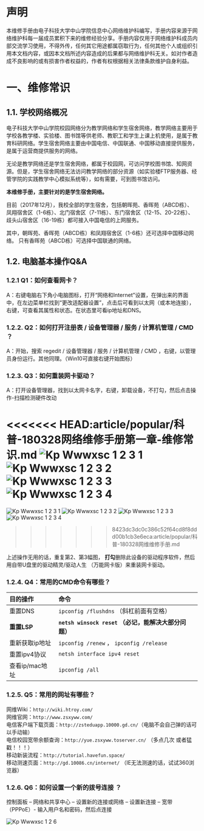 <!-- TITLE: 180328网络维修手册第一章 -- 维修常识 -->
<!-- SUBTITLE: 本文章用于网络维护科成员内部交流学习使用，为网维成员日常值班提供帮助 -->


# 声明
本维修手册由电子科技大学中山学院信息中心网络维护科编写，手册内容来源于网络维护科每一届成员累积下来的维修经验分享。手册内容仅用于网络维护科成员内部交流学习使用，不得外传，任何其它用途都属窃取行为，任何其他个人或组织引用本文档内容，或因本文档所述内容造成的后果都与网络维护科无关。如对作者造成不良影响的或有损害作者权益的，作者有权根据相关法律条款维护自身利益。  


# 一、维修常识
## 1.1.	学校网络概况

电子科技大学中山学院校园网络分为教学网络和学生宿舍网络，教学网络主要用于学校各教学楼、实验楼、图书馆等供老师、教职工和学生上课上机使用，是属于教育科研网络。学生宿舍网络主要由中国电信、中国联通、中国移动直接提供服务，是属于运营商提供服务的网络。  

无论是教学网络还是学生宿舍网络，都属于校园网，可访问学校图书馆、知网资源。但是，学生宿舍网络无法访问教学网络的部分资源（如实验楼FTP服务器、经管学院的实践教学中心模拟系统等），如有需要，可到图书馆访问。  

**本维修手册，主要针对的是学生宿舍网络。**  

目前（2017年12月），我校全部的学生宿舍，包括朝晖苑、香晖苑（ABCD栋）、凤翔宿舍区（1-6栋）、北门宿舍区（7-11栋）、东门宿舍区（12-15、20-22栋）、歧头山宿舍区（16-19栋）都可接入中国电信的上网服务。  

其中，朝晖苑、香晖苑（ABCD栋）和凤翔宿舍区（1-6栋）还可选择中国移动网络。
只有香晖苑（ABCD栋）可选择中国联通的网络。  


## 1.2.	电脑基本操作Q&A

### 1.2.1	 Q1：如何查看网卡？
A：右键电脑右下角小电脑图标，打开“网络和Internet”设置，在弹出来的界面中，在左边菜单栏找到“更改适配器设置”，点击后可看到以太网（或本地连接），右键，可查看其属性和状态。在状态里可看ip地址和DNS。  

### 1.2.2.	 Q2：如何打开注册表 / 设备管理器 / 服务 / 计算机管理 / CMD ？
A：开始，搜索 regedit / 设备管理器 / 服务 / 计算机管理 / CMD ，右键，以管理员身份运行。其他同理。（Win10可直接右键开始图标）  

### 1.2.3.	 Q3：如何重装网卡驱动？
A：打开设备管理器，找到以太网卡名字，右键，卸载设备，不打勾，然后点击操作-扫描检测硬件改动  

<<<<<<< HEAD:article/popular/科普-180328网络维修手册第一章-维修常识.md
![Kp Wwwxsc 1 2 3 1](/uploads/kp-wwwxsc-1-2-3-1.png "Kp Wwwxsc 1 2 3 1")  
![Kp Wwwxsc 1 2 3 2](/uploads/kp-wwwxsc-1-2-3-2.png "Kp Wwwxsc 1 2 3 2")  
![Kp Wwwxsc 1 2 3 3](/uploads/kp-wwwxsc-1-2-3-3.png "Kp Wwwxsc 1 2 3 3")  
![Kp Wwwxsc 1 2 3 4](/uploads/kp-wwwxsc-1-2-3-4.png "Kp Wwwxsc 1 2 3 4")
=======
![Kp Wwwxsc 1 2 3 1](/uploads/kp-wwwxsc-1.2.3-1.png "Kp Wwwxsc 1 2 3 1")
![Kp Wwwxsc 1 2 3 2](/uploads/kp-wwwxsc-1.2.3-2.png "Kp Wwwxsc 1 2 3 2")
![Kp Wwwxsc 1 2 3 3](/uploads/kp-wwwxsc-1.2.3-3.png "Kp Wwwxsc 1 2 3 3")
![Kp Wwwxsc 1 2 3 4](/uploads/kp-wwwxsc-1.2.3-4.png "Kp Wwwxsc 1 2 3 4")
>>>>>>> 8423dc3dc0c386c52f64cd8f8ddd00b1cb3e6eca:article/popular/科普-180328网维维修手册.md

上述操作无用的话，重复第2、第3幅图， **打勾**删除此设备的驱动程序软件，然后用自带U盘里的驱动精灵/驱动人生 （万能网卡版）来重装网卡驱动。  

### 1.2.4.	 Q4：常用的CMD命令有哪些？
|目的操作|命令|
|:-|:-|
|重置DNS|`ipconfig /flushdns` （斜杠前面有空格）|
|**重置LSP**|**`netsh winsock reset` （必记，能解决大部分问题）**|
|重新获取ip地址|`ipconfig /renew` ， `ipconfig /release`|
|重置ipv4协议|`netsh interface ipv4 reset`|
|查看ip/mac地址|`ipconfig /all`|

### 1.2.5.	 Q5：常用的网址有哪些？
网维Wiki：`http://wiki.htroy.com/`  
网维官网：`http://www.zsxyww.com/`  
电信客户端下载页面：`http://zsteduapp.10000.gd.cn/`（电脑不会自己弹的话可以手动输）  
电信校园宽带余额查询：`http://yue.zsxyww.toserver.cn/` （多点几次 或者猛戳！！！）  
移动新装流程：`http://tutorial.havefun.space/`  
移动测速页面：`http://gd.10086.cn/internet/` （IE无法测速的话，试试360浏览器）  

### 1.2.6.	 Q6：如何设置一个新的拨号连接 ？
控制面板 – 网络和共享中心 – 设置新的连接或网络 – 设置新连接 – 宽带（PPPoE）- 输入用户名和密码，然后点连接  

![Kp Wwwxsc 1 2 6](/uploads/kp-wwwxsc-1-2-6.png "Kp Wwwxsc 1 2 6")